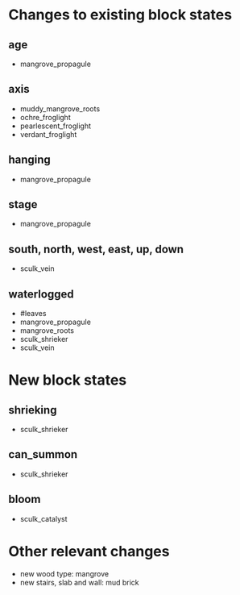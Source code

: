 # Changes to existing block states

## age
+ mangrove_propagule

## axis
+ muddy_mangrove_roots
+ ochre_froglight
+ pearlescent_froglight
+ verdant_froglight

## hanging
+ mangrove_propagule

## stage
+ mangrove_propagule

## south, north, west, east, up, down
+ sculk_vein

## waterlogged
+ #leaves
+ mangrove_propagule
+ mangrove_roots
+ sculk_shrieker
+ sculk_vein

# New block states

## shrieking
+ sculk_shrieker

## can_summon
+ sculk_shrieker

## bloom
+ sculk_catalyst

# Other relevant changes
+ new wood type: mangrove
+ new stairs, slab and wall: mud brick